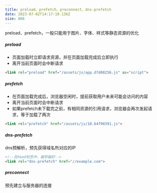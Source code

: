 ```yaml
---
title: preload、prefetch、preconnect、dns-prefetch
date: 2023-07-02T14:17:19.136Z
size: 866
---
```

preload、prefetch，一般只能用于图片、字体、样式等静态资源的优化
##### preload
- 页面加载时立即请求资源，并在页面加载完成后立即执行
- 离开当前页面时会中断请求
```html
<link rel="preload" href="/assets/js/app.d7d08256.js" as="script">
```

##### prefetch
- 在页面加载完成后，浏览器空闲时，提前获取用户未来可能会访问的内容
- 离开当前页面时会中断请求
- 如果prefetch未下载完之前，有相同资源的引用请求，浏览器会再次发起请求，等于加载了两次
```html
<link rel="prefetch" href="/assets/js/10.64f90391.js">
```

##### dns-prefetch
dns预解析，预先获得域名所对应的IP
```html
<!--在head标签中，越早越好-->
<link rel="dns-prefetch" href="//example.com">
```

##### preconnect
预先建立与服务器的连接




